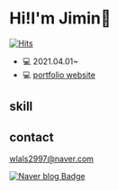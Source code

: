 # Hi!I'm Jimin👋 
[![Hits](https://hits.seeyoufarm.com/api/count/incr/badge.svg?url=https%3A%2F%2Fgithub.com%2Fwlals2997&count_bg=%2379C83D&title_bg=%23555555&icon=&icon_color=%23E7E7E7&title=hits&edge_flat=false)](https://hits.seeyoufarm.com)

- 💻 2021.04.01~
- 💻 [portfolio website](https://wlals2997.github.io/portfolio/)

## skill



## contact

wlals2997@naver.com

[![Naver blog Badge](https://img.shields.io/badge/-Naver%20blog-brightgreen?style=flat-square&logo=Naver&logoColor=white&link=https://blog.naver.com/wlals2997)](https://blog.naver.com/wlals2997)
